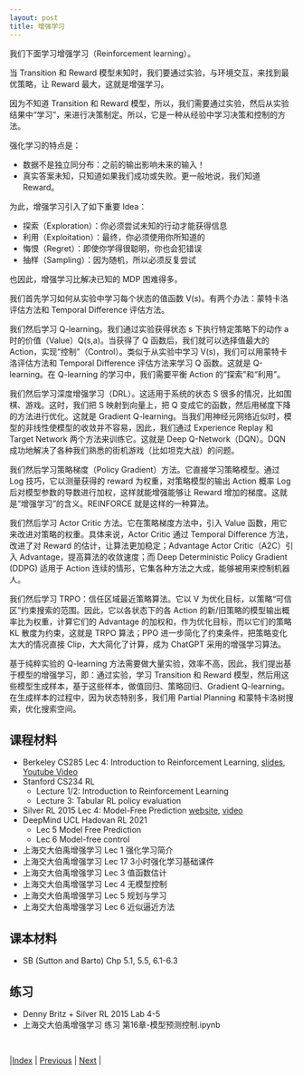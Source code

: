```yaml
---
layout: post
title: 增强学习
---
```


我们下面学习增强学习（Reinforcement learning）。

当 Transition 和 Reward 模型未知时，我们要通过实验，与环境交互，来找到最优策略，让 Reward 最大，这就是增强学习。

因为不知道 Transition 和 Reward 模型，所以，我们需要通过实验，然后从实验结果中“学习”，来进行决策制定。所以，它是一种从经验中学习决策和控制的方法。

强化学习的特点是：
- 数据不是独立同分布：之前的输出影响未来的输入！
- 真实答案未知，只知道如果我们成功或失败。更一般地说，我们知道 Reward。

为此，增强学习引入了如下重要 Idea：
- 探索（Exploration）：你必须尝试未知的行动才能获得信息
- 利用（Exploitation）：最终，你必须使用你所知道的
- 悔恨（Regret）：即使你学得很聪明，你也会犯错误
- 抽样（Sampling）：因为随机，所以必须反复尝试

也因此，增强学习比解决已知的 MDP 困难得多。

我们首先学习如何从实验中学习每个状态的值函数 V(s)。有两个办法：蒙特卡洛评估方法和 Temporal Difference 评估方法。

我们然后学习 Q-learning。我们通过实验获得状态 s 下执行特定策略下的动作 a 时的价值（Value）Q(s,a)。当获得了 Q 函数后，我们就可以选择值最大的 Action，实现“控制”（Control）。类似于从实验中学习 V(s)，我们可以用蒙特卡洛评估方法和 Temporal Difference 评估方法来学习 Q 函数。这就是 Q-learning。在 Q-learning 的学习中，我们需要平衡 Action 的“探索”和“利用”。

我们然后学习深度增强学习（DRL）。这适用于系统的状态 S 很多的情况，比如围棋、游戏。这时，我们把 S 映射到向量上，把 Q 变成它的函数，然后用梯度下降的方法进行优化。这就是 Gradient Q-learning。当我们用神经元网络近似时，模型的非线性使模型的收敛并不容易，因此，我们通过 Experience Replay 和 Target Network 两个方法来训练它。这就是 Deep Q-Network（DQN）。DQN 成功地解决了各种我们熟悉的街机游戏（比如坦克大战）的问题。

我们然后学习策略梯度（Policy Gradient）方法。它直接学习策略模型。通过 Log 技巧，它以测量获得的 reward 为权重，对策略模型的输出 Action 概率 Log 后对模型参数的导数进行加权，这样就能增强能够让 Reward 增加的梯度。这就是“增强学习”的含义。REINFORCE 就是这样的一种算法。

我们然后学习 Actor Critic 方法。它在策略梯度方法中，引入 Value 函数，用它来改进对策略的权重。具体来说，Actor Critic 通过 Temporal Difference 方法，改进了对 Reward 的估计，让算法更加稳定；Advantage Actor Critic（A2C）引入 Advantage，提高算法的收敛速度；而 Deep Deterministic Policy Gradient (DDPG) 适用于 Action 连续的情形，它集各种方法之大成，能够被用来控制机器人。

我们然后学习 TRPO：信任区域最近策略算法。它以 V 为优化目标，以策略“可信区”约束搜索的范围。因此，它以各状态下的各 Action 的新/旧策略的模型输出概率比为权重，计算它们的 Advantage 的加权和，作为优化目标，而以它们的策略 KL 散度为约束，这就是 TRPO 算法；PPO 进一步简化了约束条件，把策略变化太大的情况直接 Clip，大大简化了计算，成为 ChatGPT 采用的增强学习算法。

基于纯粹实验的 Q-learning 方法需要做大量实验，效率不高，因此，我们提出基于模型的增强学习，即：通过实验，学习 Transition 和 Reward 模型，然后用这些模型生成样本，基于这些样本，做值回归、策略回归、Gradient Q-learning。在生成样本的过程中，因为状态特别多，我们用 Partial Planning 和蒙特卡洛树搜索，优化搜索空间。

## 课程材料

- Berkeley CS285 Lec 4: Introduction to Reinforcement Learning, [slides](https://rail.eecs.berkeley.edu/deeprlcourse/), [Youtube Video](https://www.youtube.com/playlist?list=PL_iWQOsE6TfVYGEGiAOMaOzzv41Jfm_Ps)
- Stanford CS234 RL 
  - Lecture 1/2: Introduction to Reinforcement Learning
  - Lecture 3: Tabular RL policy evaluation
- Silver RL 2015 Lec 4: Model-Free Prediction [website](https://www.davidsilver.uk/teaching/), [video](https://www.youtube.com/watch?v=2pWv7GOvuf0)
- DeepMind UCL Hadovan RL 2021 
  - Lec 5 Model Free Prediction
  - Lec 6 Model-free control
- 上海交大伯禹增强学习 Lec 1 强化学习简介
- 上海交大伯禹增强学习 Lec 17 3小时强化学习基础课件
- 上海交大伯禹增强学习 Lec 3 值函数估计
- 上海交大伯禹增强学习 Lec 4 无模型控制
- 上海交大伯禹增强学习 Lec 5 规划与学习
- 上海交大伯禹增强学习 Lec 6 近似逼近方法

## 课本材料

- SB (Sutton and Barto) Chp 5.1, 5.5, 6.1-6.3

## 练习

- Denny Britz + Silver RL 2015 Lab 4-5
- 上海交大伯禹增强学习 练习 第16章-模型预测控制.ipynb

<br/>

|[Index](index) | [Previous](5-mdp) | [Next](7-rl-q-learn) |
